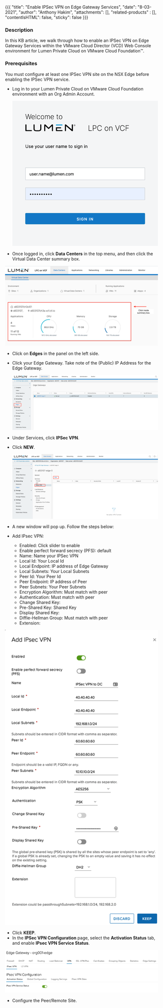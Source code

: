 {{{
  "title": "Enable IPSec VPN on Edge Gateway Services",
  "date": "8-03-2021",
  "author": "Anthony Hakim",
  "attachments": [],
  "related-products" : [],
  "contentIsHTML": false,
  "sticky": false
}}}

### Description
In this KB article, we walk through how to enable an IPSec VPN on Edge Gateway Services within the VMware Cloud Director (VCD) Web Console environment for Lumen Private Cloud on VMware Cloud Foundation™.

### Prerequisites
You must configure at least one IPSec VPN site on the NSX Edge before enabling the IPSec VPN service.

* Log in to your Lumen Private Cloud on VMware Cloud Foundation environment with an Org Admin Account.

  ![Login to Lumen Private Cloud on VMware Cloud Foundation](../../images/dccf/login-html5.png)

* Once logged in, click __Data Centers__ in the top menu, and then click the Virtual Data Center summary box.

![Login to Lumen Private Cloud on VMware Cloud Foundation](../../images/dccf/data-centers-summary.png)

* Click on __Edges__ in the panel on the left side.
* Click your Edge Gateway. Take note of the (Public) IP Address for the Edge Gateway. 

  ![IPSec VPN](../../images/dccf/configuring-sslvpn-plus2-html5.png)

* Under Services, click __IPSec VPN__.
* Click __NEW__.

  ![IPSec VPN](../../images/dccf/edge-gws1-html5.png)

* A new window will pop up. Follow the steps below:   

*	Add IPsec VPN:
    * Enabled: Click slider to enable
    * Enable perfect forward secrecy (PFS): default
    * Name: Name your IPSec VPN
    * Local Id: Your Local Id
    * Local Endpoint: IP address of Edge Gateway
    * Local Subnets: Your Local Subnets
    * Peer Id: Your Peer Id
    * Peer Endpoint: IP address of Peer
    * Peer Subnets: Your Peer Subnets
    * Encryption Algorithm: Must match with peer
    * Authentication: Must match with peer
    * Change Shared Key:
    * Pre-Shared Key: Shared Key
    * Display Shared Key:
    * Diffie-Hellman Group: Must match with peer
    * Extension:

  ![IPSec VPN](../../images/dccf/edge-gws5.png)

*	Click __KEEP__.
*	In the __IPSec VPN Configuration__ page, select the __Activation Status__ tab, and enable __IPsec VPN Service Status__.

  ![IPSec VPN](../../images/dccf/edge-gws6.png)

*	Configure the Peer/Remote Site.
